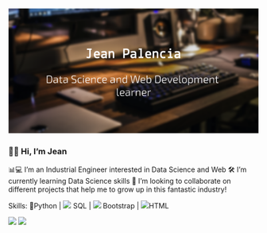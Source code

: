<!-- ![](https://github.com/Jeank98/Jeank98/blob/main/src/img/banner.png?raw=true) -->
<link rel="stylesheet" href="https://github.com/Jeank98/Jeank98/blob/main/src/css/main.css" />
<img src="https://github.com/Jeank98/Jeank98/blob/main/src/img/banner.png?raw=true" alt="banner" class="center">

### 👋🏽 Hi, I’m Jean
📊💻 I’m an Industrial Engineer interested in Data Science and Web 
🛠 I’m currently learning Data Science skills
🔎 I’m looking to collaborate on different projects that help me to grow up in this fantastic industry!

Skills: 🐍Python | <img src="https://img.icons8.com/officel/16/000000/database.png"/> SQL | <img src="https://img.icons8.com/color/24/000000/bootstrap.png"/>  Bootstrap | <img src="https://img.icons8.com/color/24/000000/html-5--v1.png"/>HTML



[<img src="https://img.icons8.com/material/64/ffffff/linkedin--v1.png"/>](https://www.linkedin.com/in/jeanpalencia/)  [<img src="https://img.icons8.com/material/64/ffffff/twitter--v1.png"/>](https://twitter.com/_JeanPalencia)  

